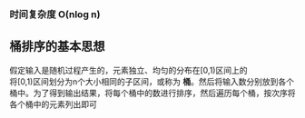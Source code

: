 ### 时间复杂度 O(nlog n)
## 桶排序的基本思想
假定输入是随机过程产生的，元素独立、均匀的分布在[0,1)区间上的  
将[0,1)区间划分为n个大小相同的子区间，或称为 __桶__。然后将输入数分别放到各个桶中。为了得到输出结果，将每个桶中的数进行排序，然后遍历每个桶，按次序将各个桶中的元素列出即可
